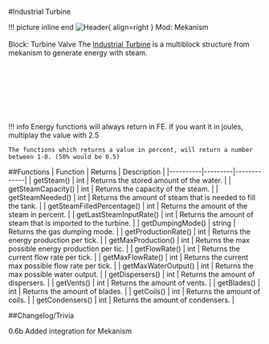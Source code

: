 #Industrial Turbine

!!! picture inline end
    ![Header](https://srendi.de/wp-content/uploads/2021/05/Turbine-Valve.png){ align=right }
    Mod: Mekanism <br><br/>
    Block: Turbine Valve
The [Industrial Turbine](https://wiki.aidancbrady.com/wiki/Industrial_Turbine) is a multiblock structure from mekanism to generate energy with steam.

<br><br/>
<br><br/>
<br><br/>

!!! info
    Energy functions will always return in FE. If you want it in joules, multiplay the value with 2.5

    The functions which returns a value in percent, will return a number between 1-0. (50% would be 0.5)

##Functions
| Function | Returns | Description |
|----------|---------|-------------|
| getSteam() | int | Returns the stored amount of the water. |
| getSteamCapacity() | int | Returns the capacity of the steam. |
| getSteamNeeded() | int | Returns the amount of steam that is needed to fill the tank. |
| getSteamFilledPercentage() | int | Returns the amount of the steam in percent. |
| getLastSteamInputRate() | int | Returns the amount of steam that is imported to the turbine. |
| getDumpingMode() | string | Returns the gas dumping mode. |
| getProductionRate() | int | Returns the energy production per tick. |
| getMaxProduction() | int | Returns the max possible energy production per tic. |
| getFlowRate() | int | Returns the current flow rate per tick. |
| getMaxFlowRate() | int | Returns the current max possible flow rate per tick. |
| getMaxWaterOutput() | int | Returns the max possible water output. |
| getDispersers() | int | Returns the amount of dispersers. |
| getVents() | int | Returns the amount of vents. |
| getBlades() | int | Returns the amount of blades. |
| getCoils() | int | Returns the amount of coils. |
| getCondensers() | int | Returns the amount of condensers. |

##Changelog/Trivia

0.6b
Added integration for Mekanism
